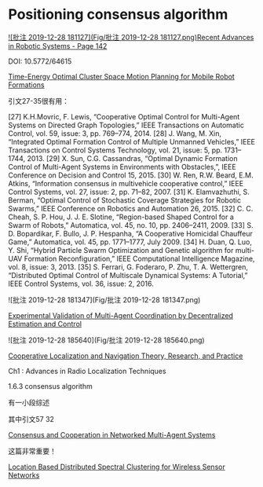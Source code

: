 # Positioning consensus algorithm



[![批注 2019-12-28 181127](Fig/批注 2019-12-28 181127.png)Recent Advances in Robotic Systems - Page 142](https://books.google.am/books?id=kXeQDwAAQBAJ&pg=PA142&lpg=PA142&dq=Positioning+consensus+algorithm&source=bl&ots=ZymngJeOHA&sig=ACfU3U1Oufrirbesm2HvjJGk2Z7hUJR3SQ&hl=en&sa=X&ved=2ahUKEwilzo7litjmAhXuyosBHZFACBkQ6AEwB3oECAkQAQ)

DOI: 10.5772/64615

[Time-Energy Optimal Cluster Space Motion Planning for Mobile Robot Formations](https://www.intechopen.com/books/recent-advances-in-robotic-systems/time-energy-optimal-cluster-space-motion-planning-for-mobile-robot-formations)

引文27-35很有用：

[27]	K.H.Movric, F. Lewis, “Cooperative Optimal Control for Multi-Agent Systems on Directed Graph Topologies,” IEEE Transactions on Automatic Control, vol. 59, issue: 3, pp. 769–774, 2014.
[28]	J. Wang, M. Xin, “Integrated Optimal Formation Control of Multiple Unmanned Vehicles,” IEEE Transactions on Control Systems Technology, vol. 21, issue: 5, pp. 1731–1744, 2013.
[29]	X. Sun, C.G. Cassandras, “Optimal Dynamic Formation Control of Multi-Agent Systems in Environments with Obstacles,”, IEEE Conference on Decision and Control 15, 2015.
[30]	W. Ren, R.W. Beard, E.M. Atkins, “Information consensus in multivehicle cooperative control,” IEEE Control Systems, vol. 27, issue: 2, pp. 71–82, 2007.
[31]	K. Elamvazhuthi, S. Berman, “Optimal Control of Stochastic Coverage Strategies for Robotic Swarms,” IEEE Conference on Robotics and Automation 26, 2015.
[32]	C. C. Cheah, S. P. Hou, J. J. E. Slotine, “Region-based Shaped Control for a Swarm of Robots,” Automatica, vol. 45, no. 10, pp. 2406–2411, 2009.
[33]	S. D. Bopardikar, F. Bullo, J. P. Hespanha, “A Cooperative Homicidal Chauffeur Game,” Automatica, vol. 45, pp. 1771–1777, July 2009.
[34]	H. Duan, Q. Luo, Y. Shi, “Hybrid Particle Swarm Optimization and Genetic algorithm for multi-UAV Formation Reconfiguration,” IEEE Computational Intelligence Magazine, vol. 8, issue: 3, 2013.
[35]	S. Ferrari, G. Foderaro, P. Zhu, T. A. Wettergren, “Distributed Optimal Control of Multiscale Dynamical Systems: A Tutorial,” IEEE Control Systems, vol. 36, issue: 2, 2016.



![批注 2019-12-28 181347](Fig/批注 2019-12-28 181347.png)

[Experimental Validation of Multi-Agent Coordination by Decentralized Estimation and Control](http://hades.mech.northwestern.edu/images/a/a5/ExpValOfSwarmFormation.pdf)



![批注 2019-12-28 185640](Fig/批注 2019-12-28 185640.png)

[Cooperative Localization and Navigation Theory, Research, and Practice](https://books.google.am/books?id=1natDwAAQBAJ&pg=PA5&lpg=PA5&dq=Positioning+consensus+algorithm&source=bl&ots=6I_qG4TMNe&sig=ACfU3U2fH2-k2Bt_v-t1VUzs9QN5QTsnvQ&hl=en&sa=X&ved=2ahUKEwilzo7litjmAhXuyosBHZFACBkQ6AEwCXoECAgQAQ)

Ch1 : Advances in Radio Localization Techniques

1.6.3 consensus algorithm

有一小段综述

其中引文57 32

[Consensus and Cooperation in Networked Multi-Agent Systems](https://ieeexplore.ieee.org/document/4118472)

这篇非常重要！

[Location Based Distributed Spectral Clustering for Wireless Sensor Networks](https://ieeexplore.ieee.org/abstract/document/8233241)

